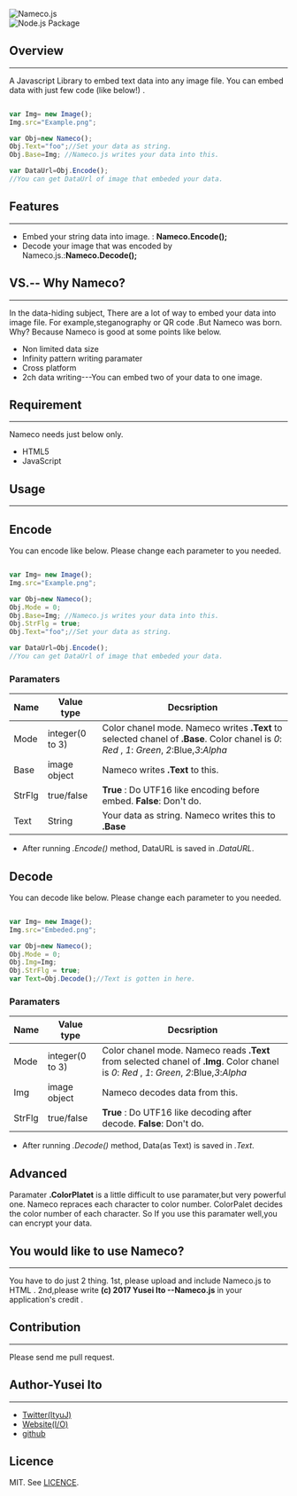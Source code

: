 ![Nameco.js](Nameco.svg)  
![Node.js Package](https://github.com/YuseiIto/Nameco-js/workflows/Node.js%20Package/badge.svg)
## Overview
---
A Javascript Library to embed text data into any image file.
You can embed data with just few code (like below!)  .

~~~js

var Img= new Image();
Img.src="Example.png";

var Obj=new Nameco();
Obj.Text="foo";//Set your data as string.
Obj.Base=Img; //Nameco.js writes your data into this.

var DataUrl=Obj.Encode();
//You can get DataUrl of image that embeded your data.

~~~

## Features
---
* Embed your string data into image. : **Nameco.Encode();**
* Decode your image that was encoded by Nameco.js.:**Nameco.Decode();**

 

## VS.-- Why Nameco?
---

In the data-hiding subject, There are a lot of way to embed your data into image file. For example,steganography or QR code .But Nameco was born. Why? Because Nameco is good at some points like below.

* Non limited data size
* Infinity pattern writing paramater
* Cross platform
* 2ch data writing---You can embed two of your data to one image. 

## Requirement
---
Nameco needs just below only.
* HTML5
* JavaScript  


## Usage
---

## Encode

You can encode like below. Please change each parameter to you needed.

~~~js

var Img= new Image();
Img.src="Example.png";

var Obj=new Nameco();
Obj.Mode = 0;
Obj.Base=Img; //Nameco.js writes your data into this.
Obj.StrFlg = true;
Obj.Text="foo";//Set your data as string.

var DataUrl=Obj.Encode();
//You can get DataUrl of image that embeded your data.

~~~

### Paramaters
|Name| Value type |Decsription           |
|-------|-------------|------------------|
|Mode| integer(0 to 3) |Color chanel mode. Nameco writes **.Text** to selected chanel of **.Base**. Color chanel is *0*: *Red* , *1*: *Green*, *2*:Blue,*3*:*Alpha*|
|Base| image object| Nameco writes **.Text** to this.|
|StrFlg|true/false|**True** : Do UTF16 like encoding before embed. **False**: Don't do.|
|Text| String | Your data as string. Nameco writes this to **.Base** |

* After running *.Encode()* method, DataURL is saved in *.DataURL*.


## Decode

You can decode like below. Please change each parameter to you needed.

~~~js

var Img= new Image();
Img.src="Embeded.png";

var Obj=new Nameco();
Obj.Mode = 0;
Obj.Img=Img; 
Obj.StrFlg = true;
var Text=Obj.Decode();//Text is gotten in here.
~~~

### Paramaters
|Name| Value type |Decsription           |
|-------|-------------|------------------|
|Mode| integer(0 to 3) |Color chanel mode. Nameco reads **.Text** from selected chanel of **.Img**. Color chanel is *0*: *Red* , *1*: *Green*, *2*:Blue,*3*:*Alpha*|
|Img| image object| Nameco decodes data from this.|
|StrFlg|true/false|**True** : Do UTF16 like decoding after decode. **False**: Don't do.|


* After running *.Decode()* method, Data(as Text) is saved in *.Text*.


## Advanced

Paramater **.ColorPlatet** is a little difficult to use paramater,but very powerful one.
Nameco repraces each character to color number. ColorPalet decides the color number of each character. So If you use this paramater well,you can encrypt your data.

## You would like to use Nameco?
---
You have to do just 2 thing. 1st, please upload and include Nameco.js to HTML . 2nd,please write **(c) 2017 Yusei Ito --Nameco.js**  in your application's credit .


## Contribution
---
Please send me pull request.

## Author-Yusei Ito
---

* [Twitter(ItyuJ)](http://twitter.com/ityuj/)
* [Website(I/O)](http://yusei.tk/)
* [github](http://github.com/yuseiito/)

## Licence 
MIT. See [LICENCE](LICENCE).


